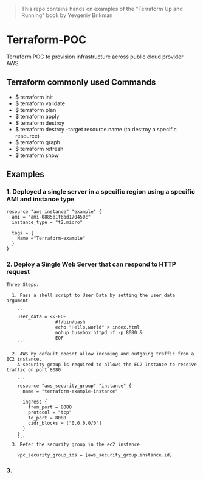 > This repo contains hands on examples of the "Terraform Up and Running" book by Yevgeniy Brikman

# Terraform-POC

Terraform POC to provision infrastructure across public cloud provider AWS.

## Terraform commonly used Commands

* $ terraform init
* $ terraform validate
* $ terraform plan
* $ terraform apply
* $ terraform destroy
* $ terraform destroy -target resource.name (to destroy a specific resource)
* $ terraform graph
* $ terraform refresh
* $ terraform show

## Examples

### 1. Deployed a single server in a specific region using a specific AMI and instance type
```
resource "aws_instance" "example" {
  ami = "ami-0885b1f6bd170450c"
  instance_type = "t2.micro"
  
  tags = {
    Name ="Terraform-example"
  }
}
```

### 2. Deploy a Single Web Server that can respond to HTTP request
    
    Three Steps:
        
      1. Pass a shell script to User Data by setting the user_data argument
      
        ```
        user_data = <<-EOF
                      #!/bin/bash
                      echo "Hello,world" > index.html
                      nohup busybox httpd -f -p 8080 &
                      EOF
        ``` 

      2. AWS by default doesnt allow incoming and outgoing traffic from a EC2 instance.
        A security group is required to allows the EC2 Instance to receive traffic on port 8080   
       
        ```
        resource "aws_security_group" "instance" {
          name = "terraform-example-instance"
        
          ingress {
            from_port = 8080
            protocol = "tcp"
            to_port = 8080
            cidr_blocks = ["0.0.0.0/0"]
          }
        }
        ```
      3. Refer the security group in the ec2 instance
     
        vpc_security_group_ids = [aws_security_group.instance.id]
### 3.          